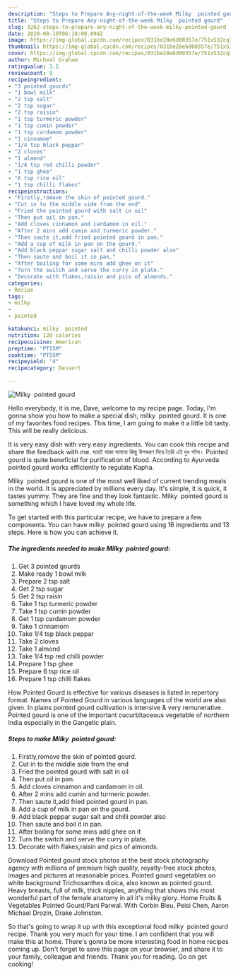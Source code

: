 ```yaml
---
description: "Steps to Prepare Any-night-of-the-week Milky  pointed gourd"
title: "Steps to Prepare Any-night-of-the-week Milky  pointed gourd"
slug: 3262-steps-to-prepare-any-night-of-the-week-milky-pointed-gourd
date: 2020-08-19T06:10:08.094Z
image: https://img-global.cpcdn.com/recipes/031be28e6d00357e/751x532cq70/milky-pointed-gourd-recipe-main-photo.jpg
thumbnail: https://img-global.cpcdn.com/recipes/031be28e6d00357e/751x532cq70/milky-pointed-gourd-recipe-main-photo.jpg
cover: https://img-global.cpcdn.com/recipes/031be28e6d00357e/751x532cq70/milky-pointed-gourd-recipe-main-photo.jpg
author: Micheal Graham
ratingvalue: 3.5
reviewcount: 9
recipeingredient:
- "3 pointed gourds"
- "1 bowl milk"
- "2 tsp salt"
- "2 tsp sugar"
- "2 tsp raisin"
- "1 tsp turmeric powder"
- "1 tsp cumin powder"
- "1 tsp cardamom powder"
- "1 cinnamom"
- "1/4 tsp black peppar"
- "2 cloves"
- "1 almond"
- "1/4 tsp red chilli powder"
- "1 tsp ghee"
- "6 tsp rice oil"
- "1 tsp chilli flakes"
recipeinstructions:
- "Firstly,romove the skin of pointed gourd."
- "Cut in to the middle side from the end"
- "Fried the pointed gourd with salt in oil"
- "Then put oil in pan."
- "Add cloves cinnamon and cardamom in oil."
- "After 2 mins add cumin and turmeric powder."
- "Then saute it,add fried pointed gourd in pan."
- "Add a cup of milk in pan on the gourd."
- "Add black peppar sugar salt and chilli powder also"
- "Then saute and boil it in pan."
- "After boiling for some mins add ghee on it"
- "Turn the switch and serve the curry in plate."
- "Decorate with flakes,raisin and pics of almonds."
categories:
- Recipe
tags:
- milky
- 
- pointed

katakunci: milky  pointed 
nutrition: 120 calories
recipecuisine: American
preptime: "PT15M"
cooktime: "PT55M"
recipeyield: "4"
recipecategory: Dessert

---
```



![Milky  pointed gourd](https://img-global.cpcdn.com/recipes/031be28e6d00357e/751x532cq70/milky-pointed-gourd-recipe-main-photo.jpg)

Hello everybody, it is me, Dave, welcome to my recipe page. Today, I'm gonna show you how to make a special dish, milky  pointed gourd. It is one of my favorites food recipes. This time, I am going to make it a little bit tasty. This will be really delicious.

It is very easy dish with very easy ingredients. You can cook this recipe and share the feedback with me. ঘরেই থাকা সামান্য কিছু উপকরণ দিয়ে তৈরি এই দুধ পটল। Pointed gourd is quite beneficial for purification of blood. According to Ayurveda pointed gourd works efficiently to regulate Kapha.

Milky  pointed gourd is one of the most well liked of current trending meals in the world. It is appreciated by millions every day. It's simple, it is quick, it tastes yummy. They are fine and they look fantastic. Milky  pointed gourd is something which I have loved my whole life.


To get started with this particular recipe, we have to prepare a few components. You can have milky  pointed gourd using 16 ingredients and 13 steps. Here is how you can achieve it.

<!--inarticleads1-->

##### The ingredients needed to make Milky  pointed gourd:

1. Get 3 pointed gourds
1. Make ready 1 bowl milk
1. Prepare 2 tsp salt
1. Get 2 tsp sugar
1. Get 2 tsp raisin
1. Take 1 tsp turmeric powder
1. Take 1 tsp cumin powder
1. Get 1 tsp cardamom powder
1. Take 1 cinnamom
1. Take 1/4 tsp black peppar
1. Take 2 cloves
1. Take 1 almond
1. Take 1/4 tsp red chilli powder
1. Prepare 1 tsp ghee
1. Prepare 6 tsp rice oil
1. Prepare 1 tsp chilli flakes


How Pointed Gourd is effective for various diseases is listed in repertory format. Names of Pointed Gourd in various languages of the world are also given. In plains pointed gourd cultivation is intensive &amp; very remunerative. Pointed gourd is one of the important cucurbitaceous vegetable of northern India especially in the Gangetic plain. 

<!--inarticleads2-->

##### Steps to make Milky  pointed gourd:

1. Firstly,romove the skin of pointed gourd.
1. Cut in to the middle side from the end
1. Fried the pointed gourd with salt in oil
1. Then put oil in pan.
1. Add cloves cinnamon and cardamom in oil.
1. After 2 mins add cumin and turmeric powder.
1. Then saute it,add fried pointed gourd in pan.
1. Add a cup of milk in pan on the gourd.
1. Add black peppar sugar salt and chilli powder also
1. Then saute and boil it in pan.
1. After boiling for some mins add ghee on it
1. Turn the switch and serve the curry in plate.
1. Decorate with flakes,raisin and pics of almonds.


Download Pointed gourd stock photos at the best stock photography agency with millions of premium high quality, royalty-free stock photos, images and pictures at reasonable prices. Pointed gourd vegetables on white background Trichosanthes dioica, also known as pointed gourd. Heavy breasts, full of milk, thick nipples, anything that shows this most wonderful part of the female anatomy in all it&#39;s milky glory. Home Fruits &amp; Vegetables Pointed Gourd/Pani Parwal. With Corbin Bleu, Peisi Chen, Aaron Michael Drozin, Drake Johnston. 

So that's going to wrap it up with this exceptional food milky  pointed gourd recipe. Thank you very much for your time. I am confident that you will make this at home. There's gonna be more interesting food in home recipes coming up. Don't forget to save this page on your browser, and share it to your family, colleague and friends. Thank you for reading. Go on get cooking!
